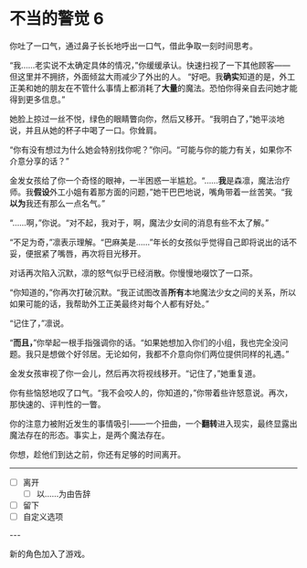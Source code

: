 # 不当的警觉 6

你吐了一口气，通过鼻子长长地呼出一口气，借此争取一刻时间思考。

“我……老实说不太确定具体的情况，”你缓缓承认。快速扫视了一下其他顾客——但这里并不拥挤，外面倾盆大雨减少了外出的人。 “好吧。我**确实**知道的是，外工正美和她的朋友在不管什么事情上都消耗了**大量**的魔法。恐怕你得亲自去问她才能得到更多信息。”

她脸上掠过一丝不悦，绿色的眼睛瞥向你，然后又移开。“我明白了，”她平淡地说，并且从她的杯子中喝了一口。你耸肩。

“你有没有想过为什么她会特别找你呢？”你问。“可能与你的能力有关，如果你不介意分享的话？”

金发女孩给了你一个奇怪的眼神，一半困惑一半尴尬。“……**我**是森凛，魔法治疗师。我**假设**外工小姐有着那方面的问题，”她干巴巴地说，嘴角带着一丝苦笑。“我**以为**我还有那么一点名气。”

“……啊，”你说。“对不起，我对于，啊，魔法少女间的消息有些不太了解。”

“不足为奇，”凛表示理解。“巴麻美是……”年长的女孩似乎觉得自己即将说出的话不妥，便抿紧了嘴唇，再次将目光移开。

对话再次陷入沉默，凛的怒气似乎已经消散。你慢慢地啜饮了一口茶。

“你知道的，”你再次打破沉默。“我正试图改善**所有**本地魔法少女之间的关系，所以如果可能的话，我帮助外工正美最终对每个人都有好处。”

“记住了，”凛说。

“**而且，**”你举起一根手指强调你的话。“如果她想加入你们的小组，我也完全没问题。我只是想做个好邻居。无论如何，我都不介意向你们两位提供同样的礼遇。”

金发女孩审视了你一会儿，然后再次将视线移开。“记住了，”她重复道。

你有些恼怒地叹了口气。“我不会咬人的，你知道的，”你带着些许怒意说。再次，那快速的、评判性的一瞥。

你的注意力被附近发生的事情吸引——一个扭曲，一个**翻转**进入现实，最终显露出魔法存在的形态。事实上，是两个魔法存在。

你想，趁他们到达之前，你还有足够的时间离开。

---

- [ ] 离开
  - [ ] 以……为由告辞
- [ ] 留下
- [ ] 自定义选项

---​

新的角色加入了游戏。
